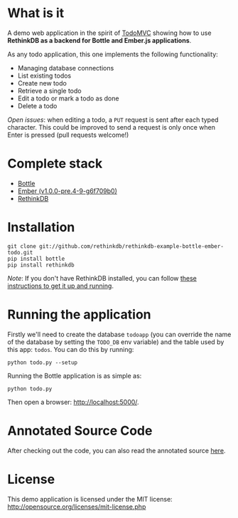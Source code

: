 # What is it #

A demo web application in the spirit of [TodoMVC](http://addyosmani.github.com/todomvc/) showing how to use 
**RethinkDB as a backend for Bottle and Ember.js applications**.

As any todo application, this one implements the following functionality:

* Managing database connections
* List existing todos
* Create new todo
* Retrieve a single todo
* Edit a todo or mark a todo as done
* Delete a todo

_Open issues_: when editing a todo, a `PUT` request is sent after each typed character. This could be improved to send a request is only once when Enter is pressed (pull requests welcome!)

# Complete stack #

* [Bottle](http://bottlepy.org/)
* [Ember (v1.0.0-pre.4-9-g6f709b0)](http://emberjs.com)
* [RethinkDB](http://www.rethinkdb.com)

# Installation #

```
git clone git://github.com/rethinkdb/rethinkdb-example-bottle-ember-todo.git
pip install bottle
pip install rethinkdb
```

_Note_: If you don't have RethinkDB installed, you can follow [these instructions to get it up and running](http://www.rethinkdb.com/docs/install/). 

# Running the application #

Firstly we'll need to create the database `todoapp` (you can override the name of the database
by setting the `TODO_DB` env variable) and the table used by this app: `todos`. You can
do this by running:

```
python todo.py --setup
```

Running the Bottle application is as simple as:

```
python todo.py
```

Then open a browser: <http://localhost:5000/>.


# Annotated Source Code #

After checking out the code, you can also read the annotated source [here](http://www.rethinkdb.com/docs/examples/bottle-ember-todo/).

# License #

This demo application is licensed under the MIT license: <http://opensource.org/licenses/mit-license.php>
